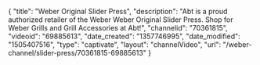 {
    "title": "Weber Original Slider Press",
    "description": "Abt is a proud authorized retailer of the Weber Weber Original Slider Press. Shop for Weber Grills and Grill Accessories at Abt!",
    "channelid": "70361815",
    "videoid": "69885613",
    "date_created": "1357746995",
    "date_modified": "1505407516",
    "type": "captivate",
    "layout": "channelVideo",
    "url": "\/weber-channel\/slider-press\/70361815-69885613"
}
